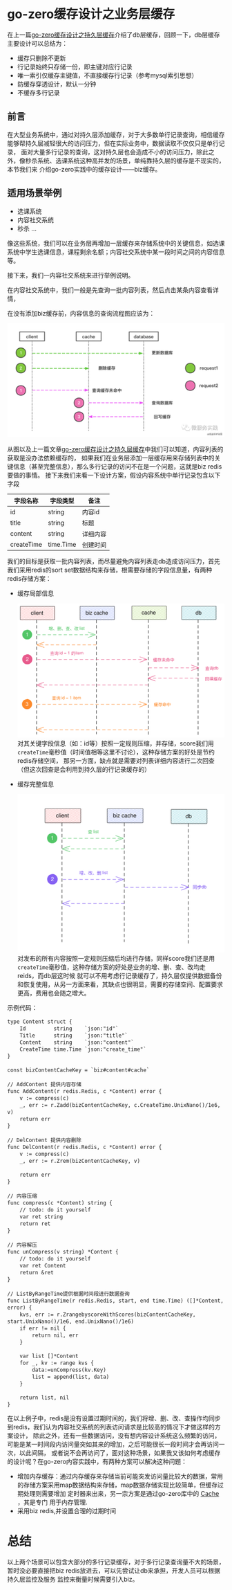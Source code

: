 # go-zero缓存设计之业务层缓存

在上一篇[go-zero缓存设计之持久层缓存](redis-cache.md)介绍了db层缓存，回顾一下，db层缓存主要设计可以总结为：

* 缓存只删除不更新
* 行记录始终只存储一份，即主键对应行记录
* 唯一索引仅缓存主键值，不直接缓存行记录（参考mysql索引思想）
* 防缓存穿透设计，默认一分钟
* 不缓存多行记录

## 前言

在大型业务系统中，通过对持久层添加缓存，对于大多数单行记录查询，相信缓存能够帮持久层减轻很大的访问压力，但在实际业务中，数据读取不仅仅只是单行记录，
面对大量多行记录的查询，这对持久层也会造成不小的访问压力，除此之外，像秒杀系统、选课系统这种高并发的场景，单纯靠持久层的缓存是不现实的，本节我们来 介绍go-zero实践中的缓存设计——biz缓存。

## 适用场景举例

* 选课系统
* 内容社交系统
* 秒杀 ...

像这些系统，我们可以在业务层再增加一层缓存来存储系统中的关键信息，如选课系统中学生选课信息，课程剩余名额；内容社交系统中某一段时间之间的内容信息等。

接下来，我们一内容社交系统来进行举例说明。

在内容社交系统中，我们一般是先查询一批内容列表，然后点击某条内容查看详情，

在没有添加biz缓存前，内容信息的查询流程图应该为：

![redis-cache-05](./resource/redis-cache-05.png)

从图以及上一篇文章[go-zero缓存设计之持久层缓存](redis-cache.md)中我们可以知道，内容列表的获取是没办法依赖缓存的，
如果我们在业务层添加一层缓存用来存储列表中的关键信息（甚至完整信息），那么多行记录的访问不在是一个问题，这就是biz redis要做的事情。 接下来我们来看一下设计方案，假设内容系统中单行记录包含以下字段

|字段名称|字段类型|备注|
|---|---|---|
|id|string|内容id|
|title|string|标题|
|content|string|详细内容|
|createTime|time.Time|创建时间|

我们的目标是获取一批内容列表，而尽量避免内容列表走db造成访问压力，首先我们采用redis的sort set数据结构来存储，根需要存储的字段信息量，有两种redis存储方案：

* 缓存局部信息
  
  ![biz-redis-02](./resource/biz-redis-02.svg)
对其关键字段信息（如：id等）按照一定规则压缩，并存储，score我们用`createTime`毫秒值（时间值相等这里不讨论），这种存储方案的好处是节约redis存储空间，
那另一方面，缺点就是需要对列表详细内容进行二次回查（但这次回查是会利用到持久层的行记录缓存的）

* 缓存完整信息
  
  ![biz-redis-01](./resource/biz-redis-01.svg)
对发布的所有内容按照一定规则压缩后均进行存储，同样score我们还是用`createTime`毫秒值，这种存储方案的好处是业务的增、删、查、改均走reids，而db层这时候
就可以不用考虑行记录缓存了，持久层仅提供数据备份和恢复使用，从另一方面来看，其缺点也很明显，需要的存储空间、配置要求更高，费用也会随之增大。
  
示例代码：
```golang
type Content struct {
    Id         string    `json:"id"`
    Title      string    `json:"title"`
    Content    string    `json:"content"`
    CreateTime time.Time `json:"create_time"`
}

const bizContentCacheKey = `biz#content#cache`

// AddContent 提供内容存储
func AddContent(r redis.Redis, c *Content) error {
    v := compress(c)
    _, err := r.Zadd(bizContentCacheKey, c.CreateTime.UnixNano()/1e6, v)
    return err
}

// DelContent 提供内容删除
func DelContent(r redis.Redis, c *Content) error {
    v := compress(c)
    _, err := r.Zrem(bizContentCacheKey, v)

    return err
}

// 内容压缩
func compress(c *Content) string {
    // todo: do it yourself
    var ret string
    return ret
}

// 内容解压
func unCompress(v string) *Content {
	// todo: do it yourself
	var ret Content
	return &ret
}

// ListByRangeTime提供根据时间段进行数据查询
func ListByRangeTime(r redis.Redis, start, end time.Time) ([]*Content, error) {
	kvs, err := r.ZrangebyscoreWithScores(bizContentCacheKey, start.UnixNano()/1e6, end.UnixNano()/1e6)
	if err != nil {
		return nil, err
	}

	var list []*Content
	for _, kv := range kvs {
		data:=unCompress(kv.Key)
		list = append(list, data)
	}

	return list, nil
}

```

在以上例子中，redis是没有设置过期时间的，我们将增、删、改、查操作均同步到redis，我们认为内容社交系统的列表访问请求是比较高的情况下才做这样的方案设计，
除此之外，还有一些数据访问，没有想内容设计系统这么频繁的访问， 可能是某一时间段内访问量突如其来的增加，之后可能很长一段时间才会再访问一次，以此间隔，
或者说不会再访问了，面对这种场景，如果我又该如何考虑缓存的设计呢？在go-zero内容实践中，有两种方案可以解决这种问题：

* 增加内存缓存：通过内存缓存来存储当前可能突发访问量比较大的数据，常用的存储方案采用map数据结构来存储，map数据存储实现比较简单，但缓存过期处理则需要增加
  定时器来出来，另一宗方案是通过go-zero库中的 [Cache](https://github.com/tal-tech/go-zero/blob/master/core/collection/cache.go) ，其是专门
  用于内存管理.
* 采用biz redis,并设置合理的过期时间

# 总结
以上两个场景可以包含大部分的多行记录缓存，对于多行记录查询量不大的场景，暂时没必要直接把biz redis放进去，可以先尝试让db来承担，开发人员可以根据持久层监控及服务
监控来衡量时候需要引入biz。

